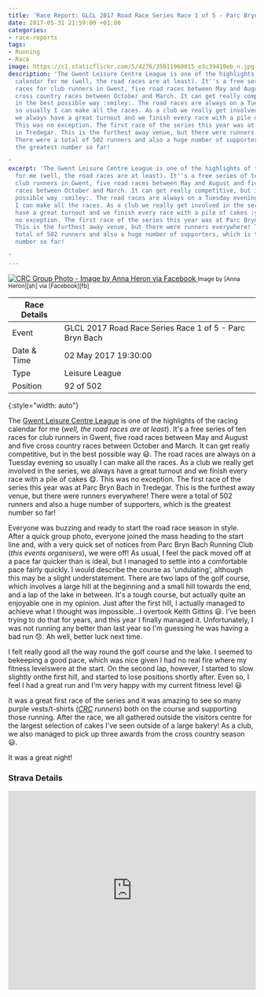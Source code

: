 ```yaml
---
title: 'Race Report: GLCL 2017 Road Race Series Race 1 of 5 - Parc Bryn Bach'
date: 2017-05-31 21:59:00 +01:00
categories:
- race-reports
tags:
- Running
- Race
image: https://c1.staticflickr.com/5/4276/35011960015_e3c39410eb_n.jpg
description: 'The Gwent Leisure Centre League is one of the highlights of the racing
  calendar for me (well, the road races are at least). It''s a free series of ten
  races for club runners in Gwent, five road races between May and August and five
  cross country races between October and March. It can get really competitive, but
  in the best possible way :smiley:. The road races are always on a Tuesday evening
  so usually I can make all the races. As a club we really get involved in the series,
  we always have a great turnout and we finish every race with a pile of cakes :yum:.
  This was no exception. The first race of the series this year was at Parc Bryn Bach
  in Tredegar. This is the furthest away venue, but there were runners everywhere!
  There were a total of 502 runners and also a huge number of supporters, which is
  the greatest number so far!

'
excerpt: 'The Gwent Leisure Centre League is one of the highlights of the racing calendar
  for me (well, the road races are at least). It''s a free series of ten races for
  club runners in Gwent, five road races between May and August and five cross country
  races between October and March. It can get really competitive, but in the best
  possible way :smiley:. The road races are always on a Tuesday evening so usually
  I can make all the races. As a club we really get involved in the series, we always
  have a great turnout and we finish every race with a pile of cakes :yum:. This was
  no exception. The first race of the series this year was at Parc Bryn Bach in Tredegar.
  This is the furthest away venue, but there were runners everywhere! There were a
  total of 502 runners and also a huge number of supporters, which is the greatest
  number so far!

'
---
```


<div class='flickr image alignright'>
<span>
  <a title='CRC Group Photo - Image by Anna Heron via Facebook' href='https://c1.staticflickr.com/5/4276/35011960015_d334c81e17_o.jpg' class='image'>
    <img src='https://c1.staticflickr.com/5/4276/35011960015_e3c39410eb_n.jpg' alt='CRC Group Photo - Image by Anna Heron via Facebook' />
  </a>
  <a title='View on Flickr' href='https://www.flickr.com/photos/richard-perry/35011960015/' class='flickrlink'> </a>
</span>
<small class='aligncentre' markdown='1'>Image by [Anna Heron][ah] via [Facebook][fb]</small>
</div>

| Race Details |                                                         |
|--------------|---------------------------------------------------------|
| Event        | GLCL 2017 Road Race Series Race 1 of 5 - Parc Bryn Bach |
| Date & Time  | 02 May 2017 19:30:00                                    |
| Type         | Leisure League                                          |
| Position     | 92 of 502                                               |
{:style="width: auto"}

The [Gwent Leisure Centre League][glcl] is one of the highlights of the racing
calendar for me (_well, the road races are at least_). It's a free series of ten
races for club runners in Gwent, five road races between May and August and five
cross country races between October and March. It can get really competitive,
but in the best possible way :smiley:. The road races are always on a Tuesday
evening so usually I can make all the races. As a club we really get involved in
the series, we always have a great turnout and we finish every race with a pile
of cakes :yum:. This was no exception. The first race of the series this year
was at Parc Bryn Bach in Tredegar. This is the furthest away venue, but there
were runners everywhere! There were a total of 502 runners and also a huge
number of supporters, which is the greatest number so far!

Everyone was buzzing and ready to start the road race season in style. After a
quick group photo, everyone joined the mass heading to the start line and, with 
a very quick set of notices from Parc Bryn Bach Running Club (_this events 
organisers_), we were off! As usual, I feel the pack moved off at a pace far
quicker than is ideal, but I managed to settle into a comfortable pace fairly
quickly. I would describe the course as 'undulating', although this may be a 
slight understatement. There are two laps of the golf course, which involves a
large hill at the beginning and a small hill towards the end, and a lap of the
lake in between. It's a tough course, but actually quite an enjoyable one in my
opinion. Just after the first hill, I actually managed to achieve what I thought
was impossible...I overtook Keith Gittins :smiley:. I've been trying to do that
for years, and this year I finally managed it. Unfortunately, I was not running
any better than last year so I'm guessing he was having a bad run :disappointed:.
Ah well, better luck next time.

I felt really good all the way round the golf course and the lake. I seemed to 
bekeeping a good pace, which was nice given I had no real fire where my fitness 
levelswere at the start. On the second lap, however, I started to slow slightly 
onthe first hill, and started to lose positions shortly after. Even so, I feel I 
had a great run and I'm very happy with my current fitness level :smiley:

It was a great first race of the series and it was amazing to see so many purple vests/t-shirts (_[CRC][] runners_) both on the course and supporting those running. After the race, we all gathered outside the visitors centre for the largest selection of cakes I've seen outside of a large bakery! As a club, we also managed to pick up three awards from the cross country season :smiley:. 

It was a great night!

### Strava Details

<iframe height='405' width='100%' frameborder='0' allowtransparency='true' scrolling='no' 
  src='https://www.strava.com/activities/968013808/embed/2a6324cfe22d015bb74276f5282b2925a0c31706'> </iframe>


[glcl]: http://www.glclrunning.com/
[results]: https://sites.google.com/site/glclrunning/home/results/2016-17-series-results
[fb]: https://www.facebook.com/groups/311694278873397/?fref=nf "Caerleon Running Club"
[ah]: https://www.facebook.com/anna.herron.71?fref=nf
[CRC]: http://www.caerleonrunningclub.co.uk/

